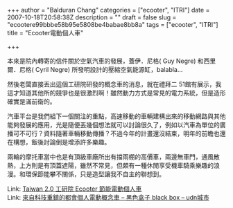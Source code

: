 +++
author = "Balduran Chang"
categories = ["ecooter", "ITRI"]
date = 2007-10-18T20:58:38Z
description = ""
draft = false
slug = "ecootere99bbbe58b95e5808be4babae8bb8a"
tags = ["ecooter", "ITRI"]
title = "Ecooter電動個人車"

+++


本來是院內轉寄的信件關於空氣汽車的發展，蓋伊．尼格( Guy Negre) 和西里爾．尼格( Cyril Negre) 所發明設計的壓縮空氣能源缸，balabla…

然後老闆直接丟出這個工研院研發的概念車的消息，就在禮拜二 51館有展示，我這才知道其他所的競爭也是很激烈啊！雖然動力方式是常見的電力系統，但是造形確實是滿前衛的。

汽車平台是我們組下一個關注的重點，高速移動的車輛建構出來的移動網路與其他能夠發展的應用，光是隨便丟幾個想法就可以討論很久了，例如以汽車為單位的廣播可不可行？資料隨著車輛移動傳播？不過今年的計畫還沒結束，明年的前瞻也還在構想，飯後討論倒是增添許多樂趣。

兩輪的摩托車當中也是有頂級車廠所出有擋雨棚的高價車，兩邊無車門，通風散熱，上方則是有頂蓋遮陽，雖然不常見，但頗有一種休閒享受機車騎乘樂趣的浪漫。和環保節能攀不關係，只是造型讓我不自主的聯想到。

Link: [Taiwan 2.0 工研院 Ecooter 節能電動個人車](http://taiwan.chtsai.org/2007/10/16/itri_ecooter/ "Taiwan 2.0  工研院 Ecooter 節能電動個人車")  
 Link: [來自科技重鎮的都會個人電動概念車 – 黑色盒子 black box – udn城市](http://city.udn.com/52808/2459785 "來自科技重鎮的都會個人電動概念車 - 黑色盒子 black box - udn城市")

